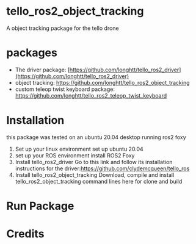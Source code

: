 # tello_ros2_object_tracking

A object tracking package for the tello drone

# packages
* The driver package: [https://github.com/longhtt/tello_ros2_driver](https://github.com/longhtt/tello_ros2_driver)
* object tracking: https://github.com/longhtt/tello_ros2_object_tracking
* custom teleop twist keyboard package: https://github.com/longhtt/tello_ros2_teleop_twist_keyboard

# Installation
this package was tested on an ubuntu 20.04 desktop running ros2 foxy
1. Set up your linux environment
   set up ubuntu 20.04
2. set up your ROS environment
   install ROS2 Foxy 
3. Install tello_ros2_driver
   Go to this link and follow its installation instructions for the driver:https://github.com/clydemcqueen/tello_ros
4. Install tello_ros2_object_tracking
   Download, compile and install tello_ros2_object_tracking
    command lines here for clone and build


# Run Package

# Credits
